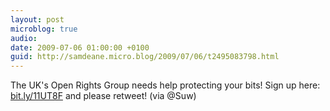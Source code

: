 ```yaml
---
layout: post
microblog: true
audio: 
date: 2009-07-06 01:00:00 +0100
guid: http://samdeane.micro.blog/2009/07/06/t2495083798.html
---
```

The UK's Open Rights Group needs help protecting your bits! Sign up here: [bit.ly/11UT8F](http://bit.ly/11UT8F) and please retweet! (via @Suw)
